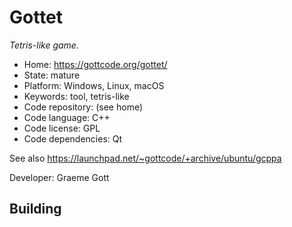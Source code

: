 # Gottet

_Tetris-like game._

- Home: https://gottcode.org/gottet/
- State: mature
- Platform: Windows, Linux, macOS
- Keywords: tool, tetris-like
- Code repository: (see home)
- Code language: C++
- Code license: GPL
- Code dependencies: Qt

See also https://launchpad.net/~gottcode/+archive/ubuntu/gcppa

Developer: Graeme Gott

## Building

